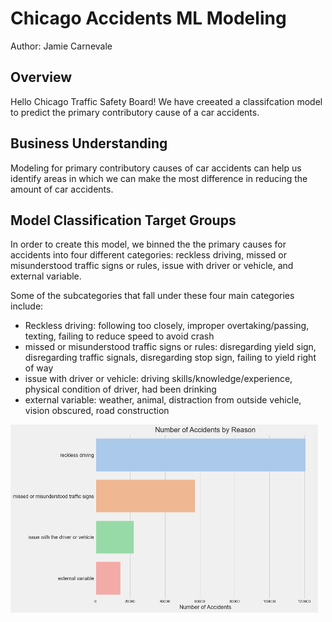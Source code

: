 # Chicago Accidents ML Modeling

Author: Jamie Carnevale

## Overview

Hello Chicago Traffic Safety Board! We have creeated a classifcation model to predict the primary contributory cause of a car accidents.

## Business Understanding

Modeling for primary contributory causes of car accidents can help us identify areas in which we can make the most difference in reducing the amount of car accidents.

## Model Classification Target Groups

In order to create this model, we binned the the primary causes for accidents into four different categories: reckless driving, missed or misunderstood traffic signs or rules, issue with driver or vehicle, and external variable.

Some of the subcategories that fall under these four main categories include:
- Reckless driving: following too closely, improper overtaking/passing, texting,  failing to reduce speed to avoid crash
- missed or misunderstood traffic signs or rules: disregarding yield sign, disregarding traffic signals, disregarding stop sign, failing to yield right of way
- issue with driver or vehicle: driving skills/knowledge/experience, physical condition of driver, had been drinking
- external variable: weather, animal, distraction from outside vehicle, vision obscured, road construction

![accidentsbyreasonbarchart](/images/accidentsbyreasonbarchart.png)


